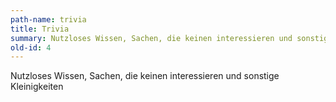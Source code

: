 ```yaml
---
path-name: trivia
title: Trivia
summary: Nutzloses Wissen, Sachen, die keinen interessieren und sonstige Kleinigkeiten
old-id: 4
---
```


Nutzloses Wissen, Sachen, die keinen interessieren und sonstige Kleinigkeiten
